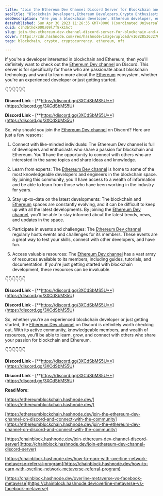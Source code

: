 ```yaml
---
title: "Join the Ethereum Dev Channel Discord Server for Blockchain and Ethereum Developers, Engineers, and Crypto Enthusiasts"
seoTitle: "Blockchain Developers,Ethereum Developers,Crypto Enthusiasts,Collabora"
seoDescription: "Are you a blockchain developer, Ethereum developer, engineer, or crypto enthusiast looking to connect with like-minded individuals in the community?"
datePublished: Sun Apr 30 2023 11:26:35 GMT+0000 (Coordinated Universal Time)
cuid: clh3bthdk000a09l7f8kk1hct
slug: join-the-ethereum-dev-channel-discord-server-for-blockchain-and-ethereum-developers-engineers-and-crypto-enthusiasts
cover: https://cdn.hashnode.com/res/hashnode/image/upload/v1682853632704/17f905fc-105c-4b28-8350-ecfcdc2e636f.gif
tags: blockchain, crypto, cryptocurrency, ethereum, nft

---
```


If you're a developer interested in blockchain and Ethereum, then you'll definitely want to check out the [Ethereum Dev channel](https://discord.gg/3XCdSbMS5U) on Discord. This server is for specifically for those who are passionate about blockchain technology and want to learn more about the [Ethereum](https://www.reddit.com/r/ethereumdevchannel/) ecosystem, whether you're an experienced developer or just getting started.

👇👇👇👇👇👇

**Discord Link** - [**https://discord.gg/3XCdSbMS5U**](https://discord.gg/3XCdSbMS5U)

**Discord Link** - [**https://discord.gg/3XCdSbMS5U**](https://discord.gg/3XCdSbMS5U)

So, why should you join the [Ethereum Dev channel](https://discord.gg/3XCdSbMS5U) on Discord? Here are just a few reasons:

1. Connect with like-minded individuals: The Ethereum Dev channel is full of developers and enthusiasts who share a passion for blockchain and Ethereum. You'll have the opportunity to connect with others who are interested in the same topics and share ideas and knowledge.
    
2. Learn from experts: The [Ethereum Dev channel](https://www.reddit.com/r/ethereumdevchannel/) is home to some of the most knowledgeable developers and engineers in the blockchain space. By joining this community, you'll have access to a wealth of information and be able to learn from those who have been working in the industry for years.
    
3. Stay up-to-date on the latest developments: The blockchain and [Ethereum](https://discord.gg/3XCdSbMS5U) spaces are constantly evolving, and it can be difficult to keep up with all the latest developments. By joining the [Ethereum Dev channel](https://www.reddit.com/r/ethereumdevchannel/), you'll be able to stay informed about the latest trends, news, and updates in the space.
    
4. Participate in events and challenges: The [Ethereum Dev channel](https://www.reddit.com/r/ethereumdevchannel/) regularly hosts events and challenges for its members. These events are a great way to test your skills, connect with other developers, and have fun.
    
5. Access valuable resources: The [Ethereum Dev channel](https://chainblock.hashnode.dev/join-ethereum-dev-channel-discord-server) has a vast array of resources available to its members, including guides, tutorials, and documentation. If you're just getting started with blockchain development, these resources can be invaluable.
    

👇👇👇👇👇👇

**Discord Link** - [**https://discord.gg/3XCdSbMS5U**](https://discord.gg/3XCdSbMS5U)

**Discord Link** - [**https://discord.gg/3XCdSbMS5U**](https://discord.gg/3XCdSbMS5U)

So, whether you're an experienced blockchain developer or just getting started, the [Ethereum Dev channel](https://chainblock.hashnode.dev/join-ethereum-dev-channel-discord-server) on Discord is definitely worth checking out. With its active community, knowledgeable members, and wealth of resources, you'll be able to learn, grow, and connect with others who share your passion for blockchain and Ethereum.

👇👇👇👇👇👇

**Discord Link** - [**https://discord.gg/3XCdSbMS5U**](https://discord.gg/3XCdSbMS5U)

**Discord Link** - [**https://discord.gg/3XCdSbMS5U**](https://discord.gg/3XCdSbMS5U)

**Read More:**

[https://ethereumblockchain.hashnode.dev/](https://ethereumblockchain.hashnode.dev/)

[https://ethereumblockchain.hashnode.dev/join-the-ethereum-dev-channel-on-discord-and-connect-with-the-community](https://ethereumblockchain.hashnode.dev/join-the-ethereum-dev-channel-on-discord-and-connect-with-the-community)

[https://chainblock.hashnode.dev/join-ethereum-dev-channel-discord-server](https://chainblock.hashnode.dev/join-ethereum-dev-channel-discord-server)

[https://chainblock.hashnode.dev/how-to-earn-with-overline-network-metaverse-referral-program](https://chainblock.hashnode.dev/how-to-earn-with-overline-network-metaverse-referral-program)

[https://chainblock.hashnode.dev/overline-metaverse-vs-facebook-metaverse](https://chainblock.hashnode.dev/overline-metaverse-vs-facebook-metaverse)